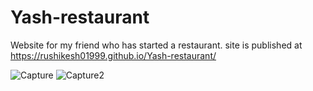 # Yash-restaurant
Website for my friend who has started a restaurant.
site is published at https://rushikesh01999.github.io/Yash-restaurant/

![Capture](https://user-images.githubusercontent.com/59016710/104996300-a872a780-5a4d-11eb-9926-724b91c845ad.PNG)
![Capture2](https://user-images.githubusercontent.com/59016710/104996311-af99b580-5a4d-11eb-9553-ff86dce3c45c.PNG)
